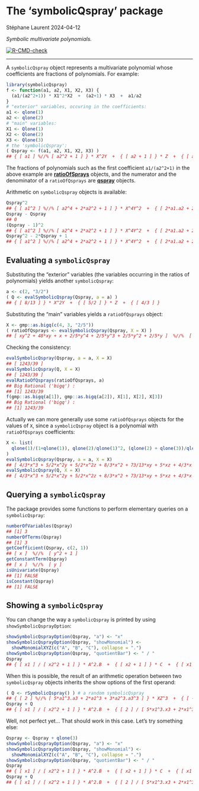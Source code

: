 The ‘symbolicQspray’ package
================
Stéphane Laurent
2024-04-12

*Symbolic multivariate polynomials.*

<!-- badges: start -->

[![R-CMD-check](https://github.com/stla/symbolicQspray/actions/workflows/R-CMD-check.yaml/badge.svg)](https://github.com/stla/symbolicQspray/actions/workflows/R-CMD-check.yaml)
<!-- badges: end -->

------------------------------------------------------------------------

A `symbolicQspray` object represents a multivariate polynomial whose
coefficients are fractions of polynomials. For example:

``` r
library(symbolicQspray)
f <- function(a1, a2, X1, X2, X3) {
  (a1/(a2^2+1)) * X1^2*X2  +  (a2+1) * X3  +  a1/a2
}
# "exterior" variables, occuring in the coefficients:
a1 <- qlone(1)
a2 <- qlone(2)
# "main" variables:
X1 <- Qlone(1)
X2 <- Qlone(2)
X3 <- Qlone(3)
# the 'symbolicQspray':
( Qspray <- f(a1, a2, X1, X2, X3) )
## { [ a1 ] %//% [ a2^2 + 1 ] } * X^2Y  +  { [ a2 + 1 ] } * Z  +  { [ a1 ] %//% [ a2 ] }
```

The fractions of polynomials such as the first coefficient `a1/(a2^2+1)`
in the above example are
[**ratioOfSprays**](https://github.com/stla/ratioOfQsprays) objects, and
the numerator and the denominator of a `ratioOfQsprays` are
[**qspray**](https://github.com/stla/qspray) objects.

Arithmetic on `symbolicQspray` objects is available:

``` r
Qspray^2
## { [ a1^2 ] %//% [ a2^4 + 2*a2^2 + 1 ] } * X^4Y^2  +  { [ 2*a1.a2 + 2*a1 ] %//% [ a2^2 + 1 ] } * X^2YZ  +  { [ 2*a1^2 ] %//% [ a2^3 + a2 ] } * X^2Y  +  { [ a2^2 + 2*a2 + 1 ] } * Z^2  +  { [ 2*a1.a2 + 2*a1 ] %//% [ a2 ] } * Z  +  { [ a1^2 ] %//% [ a2^2 ] }
Qspray - Qspray
## 0
(Qspray - 1)^2
## { [ a1^2 ] %//% [ a2^4 + 2*a2^2 + 1 ] } * X^4Y^2  +  { [ 2*a1.a2 + 2*a1 ] %//% [ a2^2 + 1 ] } * X^2YZ  +  { [ 2*a1^2 - 2*a1.a2 ] %//% [ a2^3 + a2 ] } * X^2Y  +  { [ a2^2 + 2*a2 + 1 ] } * Z^2  +  { [ 2*a1.a2 + 2*a1 - 2*a2^2 - 2*a2 ] %//% [ a2 ] } * Z  +  { [ a1^2 - 2*a1.a2 + a2^2 ] %//% [ a2^2 ] }
Qspray^2 - 2*Qspray + 1
## { [ a1^2 ] %//% [ a2^4 + 2*a2^2 + 1 ] } * X^4Y^2  +  { [ 2*a1.a2 + 2*a1 ] %//% [ a2^2 + 1 ] } * X^2YZ  +  { [ 2*a1^2 - 2*a1.a2 ] %//% [ a2^3 + a2 ] } * X^2Y  +  { [ a2^2 + 2*a2 + 1 ] } * Z^2  +  { [ 2*a1.a2 + 2*a1 - 2*a2^2 - 2*a2 ] %//% [ a2 ] } * Z  +  { [ a1^2 - 2*a1.a2 + a2^2 ] %//% [ a2^2 ] }
```

## Evaluating a `symbolicQspray`

Substituting the “exterior” variables (the variables occurring in the
ratios of polynomials) yields another `symbolicQspray`:

``` r
a <- c(2, "3/2")
( Q <- evalSymbolicQspray(Qspray, a = a) )
## { [ 8/13 ] } * X^2Y  +  { [ 5/2 ] } * Z  +  { [ 4/3 ] }
```

Substituting the “main” variables yields a `ratioOfQsprays` object:

``` r
X <- gmp::as.bigq(c(4, 3, "2/5"))
( ratioOfQsprays <- evalSymbolicQspray(Qspray, X = X) )
## [ xy^2 + 48*xy + x + 2/5*y^4 + 2/5*y^3 + 2/5*y^2 + 2/5*y ]  %//%  [ y^3 + y ]
```

Checking the consistency:

``` r
evalSymbolicQspray(Qspray, a = a, X = X)
## [ 1243/39 ]
evalSymbolicQspray(Q, X = X)
## [ 1243/39 ]
evalRatioOfQsprays(ratioOfQsprays, a)
## Big Rational ('bigq') :
## [1] 1243/39
f(gmp::as.bigq(a[1]), gmp::as.bigq(a[2]), X[1], X[2], X[3])
## Big Rational ('bigq') :
## [1] 1243/39
```

Actually we can more generally use some `ratioOfQsprays` objects for the
values of `X`, since a `symbolicQspray` object is a polynomial with
`ratioOfQsprays` coefficients:

``` r
X <- list(
  qlone(1)/(1+qlone(1)), qlone(2)/qlone(1)^2, (qlone(2) + qlone(3))/qlone(1)
)
evalSymbolicQspray(Qspray, a = a, X = X)
## [ 4/3*x^3 + 5/2*x^2y + 5/2*x^2z + 8/3*x^2 + 73/13*xy + 5*xz + 4/3*x + 5/2*y + 5/2*z ]  %//%  [ x^3 + 2*x^2 + x ]
evalSymbolicQspray(Q, X = X)
## [ 4/3*x^3 + 5/2*x^2y + 5/2*x^2z + 8/3*x^2 + 73/13*xy + 5*xz + 4/3*x + 5/2*y + 5/2*z ]  %//%  [ x^3 + 2*x^2 + x ]
```

## Querying a `symbolicQspray`

The package provides some functions to perform elementary queries on a
`symbolicQspray`:

``` r
numberOfVariables(Qspray)
## [1] 3
numberOfTerms(Qspray)
## [1] 3
getCoefficient(Qspray, c(2, 1))
## [ x ]  %//%  [ y^2 + 1 ]
getConstantTerm(Qspray)
## [ x ]  %//%  [ y ]
isUnivariate(Qspray)
## [1] FALSE
isConstant(Qspray)
## [1] FALSE
```

## Showing a `symbolicQspray`

You can change the way a `symbolicQspray` is printed by using
`showSymbolicQsprayOption`:

``` r
showSymbolicQsprayOption(Qspray, "a") <- "x"
showSymbolicQsprayOption(Qspray, "showMonomial") <- 
  showMonomialXYZ(c("A", "B", "C"), collapse = ".")
showSymbolicQsprayOption(Qspray, "quotientBar") <- " / "
Qspray
## { [ x1 ] / [ x2^2 + 1 ] } * A^2.B  +  { [ x2 + 1 ] } * C  +  { [ x1 ] / [ x2 ] }
```

When this is possible, the result of an arithmetic operation between two
`symbolicQspray` objects inherits the show options of the first operand:

``` r
( Q <- rSymbolicQspray() ) # a random symbolicQspray
## { [ 2 ] %//% [ 5*a1^3.a3 + 2*a1^3 + 3*a2^3.a3^3 ] } * XZ^3  +  { [ -5*a1^3.a2^3 + a2 + 4 ] %//% [ 5*a1^3.a2^2.a3 ] } * X  +  { [ 4*a1^2.a3^4 ] %//% [ 3*a1^3.a3^3 + 2*a1^3 + 2*a3^3 ] }
Qspray + Q
## { [ x1 ] / [ x2^2 + 1 ] } * A^2.B  +  { [ 2 ] / [ 5*x1^3.x3 + 2*x1^3 + 3*x2^3.x3^3 ] } * A.C^3  +  { [ -5*x1^3.x2^3 + x2 + 4 ] / [ 5*x1^3.x2^2.x3 ] } * A  +  { [ x2 + 1 ] } * C  +  { [ 3*x1^4.x3^3 + 2*x1^4 + 4*x1^2.x2.x3^4 + 2*x1.x3^3 ] / [ 3*x1^3.x2.x3^3 + 2*x1^3.x2 + 2*x2.x3^3 ] }
```

Well, not perfect yet… That should work in this case. Let’s try
something else:

``` r
Qspray <- Qspray + qlone(3)
showSymbolicQsprayOption(Qspray, "a") <- "x"
showSymbolicQsprayOption(Qspray, "showMonomial") <- 
  showMonomialXYZ(c("A", "B", "C"), collapse = ".")
showSymbolicQsprayOption(Qspray, "quotientBar") <- " / "
Qspray
## { [ x1 ] / [ x2^2 + 1 ] } * A^2.B  +  { [ x2 + 1 ] } * C  +  { [ x1 + x2.x3 ] / [ x2 ] }
Qspray + Q
## { [ x1 ] / [ x2^2 + 1 ] } * A^2.B  +  { [ 2 ] / [ 5*x1^3.x3 + 2*x1^3 + 3*x2^3.x3^3 ] } * A.C^3  +  { [ -5*x1^3.x2^3 + x2 + 4 ] / [ 5*x1^3.x2^2.x3 ] } * A  +  { [ x2 + 1 ] } * C  +  { [ 3*x1^4.x3^3 + 2*x1^4 + 3*x1^3.x2.x3^4 + 2*x1^3.x2.x3 + 4*x1^2.x2.x3^4 + 2*x1.x3^3 + 2*x2.x3^4 ] / [ 3*x1^3.x2.x3^3 + 2*x1^3.x2 + 2*x2.x3^3 ] }
```
